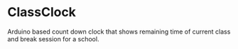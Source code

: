 # ClassClock
Arduino based count down clock that shows remaining time of current class and break session for a school.
